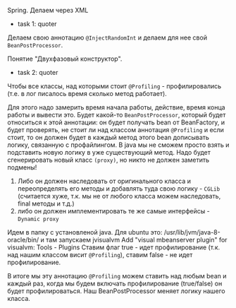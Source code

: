 Spring.
Делаем через XML




- task 1: quoter

Делаем свою аннотацию `@InjectRandomInt` и делаем для нее свой `BeanPostProcessor`.

Понятие "Двухфазовый конструктор".





- task 2: quoter

Чтобы все классы, над которыми стоит `@Profiling` - профилировались (т.е. в лог писалось время сколько метод работает).

Для этого надо замерить время начала работы, действие, время конца работы и вывести это. 
Будет какой-то `BeanPostProcessor`, который будет относиться к этой аннотации: он будет получать bean от BeanFactory, и будет проверять, не стоит ли над классом аннотация `@Profiling` и если стоит, то он должен будет в каждый метод этого bean дописывать логику, связанную с профайлингом.
В java мы не сможем просто взять и подставить новую логику в уже существующий метод. Надо будет сгенерировать новый класс `(proxy)`, но никто не должен заметить подмены! 
1. Либо он должен наследовать от оригинального класса и переопределять его методы и добавлять туда свою логику - `CGLib` (считается хуже, т.к. мы не от любого класса можем наследовать, final методы и т.д.)
2. либо он должен имплементировать те же самые интерфейсы - `Dynamic proxy`


Идем в папку с установленой java. Для ubuntu это:
/usr/lib/jvm/java-8-oracle/bin/ и там запускаем jvisualvm
Add "visual mbeanserver plugin" for visualvm: Tools - Plugins
Ставим флаг true - идет профилирование (т.к. над нашим классом висит `@Profiling`), ставим false - не идет профилирование.

В итоге мы эту аннотацию `@Profiling` можем ставить над любым bean и каждый раз, когда мы будем включать профилирование (true/false) он будет профилироваться.
Наш BeanPostProcessor меняет логику нашего класса.



